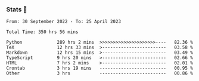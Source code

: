 ### Stats 👋
<!--START_SECTION:waka-->

```text
From: 30 September 2022 - To: 25 April 2023

Total Time: 350 hrs 56 mins

Python             289 hrs 2 mins  >>>>>>>>>>>>>>>>>>>>>----   82.36 %
TeX                12 hrs 33 mins  >------------------------   03.58 %
Markdown           12 hrs 15 mins  >------------------------   03.49 %
TypeScript         9 hrs 20 mins   >------------------------   02.66 %
HTML               7 hrs 2 mins    >------------------------   02.01 %
Crontab            3 hrs 19 mins   -------------------------   00.95 %
Other              3 hrs           -------------------------   00.86 %
```

<!--END_SECTION:waka-->

<!--
**buhaytza2005/buhaytza2005** is a ✨ _special_ ✨ repository because its `README.md` (this file) appears on your GitHub profile.

Here are some ideas to get you started:

- 🔭 I’m currently working on ...
- 🌱 I’m currently learning ...
- 👯 I’m looking to collaborate on ...
- 🤔 I’m looking for help with ...
- 💬 Ask me about ...
- 📫 How to reach me: ...
- 😄 Pronouns: ...
- ⚡ Fun fact: ...
-->


